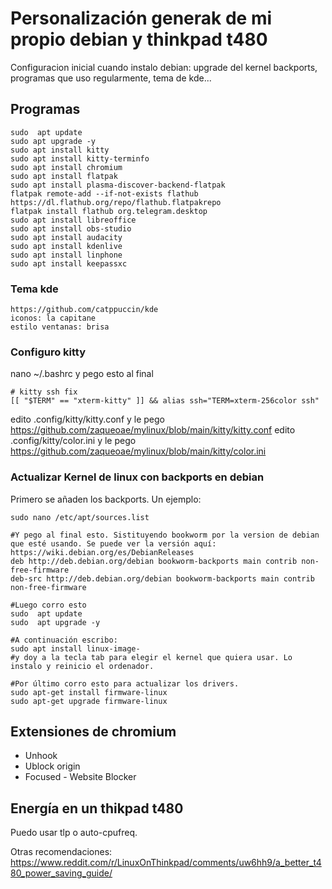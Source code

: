# Personalización generak de mi propio debian y thinkpad t480
Configuracion inicial cuando instalo debian: upgrade del kernel backports, programas que uso regularmente, tema de  kde...

## Programas
```
sudo  apt update
sudo apt upgrade -y
sudo apt install kitty
sudo apt install kitty-terminfo
sudo apt install chromium
sudo apt install flatpak
sudo apt install plasma-discover-backend-flatpak
flatpak remote-add --if-not-exists flathub https://dl.flathub.org/repo/flathub.flatpakrepo
flatpak install flathub org.telegram.desktop
sudo apt install libreoffice
sudo apt install obs-studio
sudo apt install audacity
sudo apt install kdenlive
sudo apt install linphone
sudo apt install keepassxc
```


### Tema kde
```
https://github.com/catppuccin/kde
iconos: la capitane
estilo ventanas: brisa
```


### Configuro kitty
nano ~/.bashrc
y pego esto al final
```
# kitty ssh fix
[[ "$TERM" == "xterm-kitty" ]] && alias ssh="TERM=xterm-256color ssh"
```
edito .config/kitty/kitty.conf y le pego https://github.com/zaqueoae/mylinux/blob/main/kitty/kitty.conf
edito .config/kitty/color.ini y le pego https://github.com/zaqueoae/mylinux/blob/main/kitty/color.ini

### Actualizar Kernel de linux con backports en debian
Primero se añaden los backports. Un ejemplo: 
```
sudo nano /etc/apt/sources.list

#Y pego al final esto. Sistituyendo bookworm por la version de debian que esté usando. Se puede ver la versión aquí: https://wiki.debian.org/es/DebianReleases
deb http://deb.debian.org/debian bookworm-backports main contrib non-free-firmware
deb-src http://deb.debian.org/debian bookworm-backports main contrib non-free-firmware

#Luego corro esto
sudo  apt update
sudo  apt upgrade -y

#A continuación escribo:
sudo apt install linux-image-
#y doy a la tecla tab para elegir el kernel que quiera usar. Lo instalo y reinicio el ordenador.

#Por último corro esto para actualizar los drivers.
sudo apt-get install firmware-linux
sudo apt-get upgrade firmware-linux
```

## Extensiones de chromium
- Unhook
- Ublock origin
- Focused - Website Blocker

## Energía en un thikpad t480
Puedo usar tlp o auto-cpufreq.

Otras recomendaciones: https://www.reddit.com/r/LinuxOnThinkpad/comments/uw6hh9/a_better_t480_power_saving_guide/

